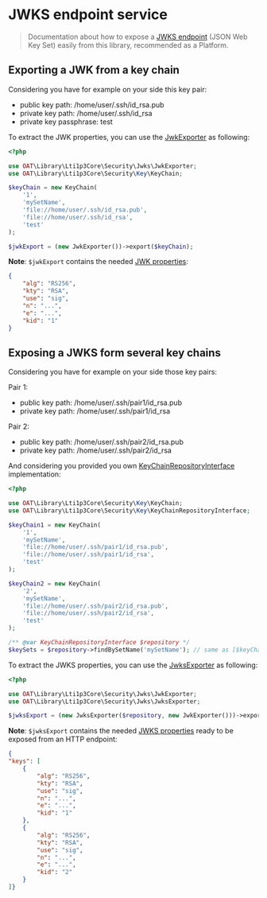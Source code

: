 # JWKS endpoint service

> Documentation about how to expose a [JWKS endpoint](https://auth0.com/docs/tokens/concepts/jwks) (JSON Web Key Set) easily from this library, recommended as a Platform.

## Exporting a JWK from a key chain

Considering you have for example on your side this key pair:
- public key path: /home/user/.ssh/id_rsa.pub
- private key path: /home/user/.ssh/id_rsa
- private key passphrase: test

To extract the JWK properties, you can use the [JwkExporter](../../src/Security/Jwks/JwkExporter.php) as following:

```php
<?php

use OAT\Library\Lti1p3Core\Security\Jwks\JwkExporter;
use OAT\Library\Lti1p3Core\Security\Key\KeyChain;

$keyChain = new KeyChain(
    '1',
    'mySetName',
    'file://home/user/.ssh/id_rsa.pub',
    'file://home/user/.ssh/id_rsa',
    'test'
);

$jwkExport = (new JwkExporter())->export($keyChain);
```

**Note**: `$jwkExport` contains the needed [JWK properties](https://auth0.com/docs/tokens/references/jwks-properties):

```json
{
    "alg": "RS256",
    "kty": "RSA",
    "use": "sig",
    "n": "...",
    "e": "...",
    "kid": "1"
}
```

## Exposing a JWKS form several key chains

Considering you have for example on your side those key pairs:

Pair 1:
- public key path: /home/user/.ssh/pair1/id_rsa.pub
- private key path: /home/user/.ssh/pair1/id_rsa

Pair 2:
- public key path: /home/user/.ssh/pair2/id_rsa.pub
- private key path: /home/user/.ssh/pair2/id_rsa

And considering you provided you own [KeyChainRepositoryInterface](../../src/Security/Key/KeyChainRepositoryInterface.php) implementation:

```php
<?php

use OAT\Library\Lti1p3Core\Security\Key\KeyChain;
use OAT\Library\Lti1p3Core\Security\Key\KeyChainRepositoryInterface;

$keyChain1 = new KeyChain(
    '1',
    'mySetName',
    'file://home/user/.ssh/pair1/id_rsa.pub',
    'file://home/user/.ssh/pair1/id_rsa',
    'test'
);

$keyChain2 = new KeyChain(
    '2',
    'mySetName',
    'file://home/user/.ssh/pair2/id_rsa.pub',
    'file://home/user/.ssh/pair2/id_rsa',
    'test'
);

/** @var KeyChainRepositoryInterface $repository */
$keySets = $repository->findBySetName('mySetName'); // same as [$keyChain1, $keyChain2]
```

To extract the JWKS properties, you can use the [JwksExporter](../../src/Security/Jwks/JwksExporter.php) as following:

```php
<?php

use OAT\Library\Lti1p3Core\Security\Jwks\JwkExporter;
use OAT\Library\Lti1p3Core\Security\Jwks\JwksExporter;

$jwksExport = (new JwksExporter($repository, new JwkExporter()))->export('mySetName');
```

**Note**: `$jwksExport` contains the needed [JWKS properties](https://auth0.com/docs/tokens/references/jwks-properties) ready to be exposed from an HTTP endpoint:

```json
{
"keys": [
    {
        "alg": "RS256",
        "kty": "RSA",
        "use": "sig",
        "n": "...",
        "e": "...",
        "kid": "1"
    },
    {
        "alg": "RS256",
        "kty": "RSA",
        "use": "sig",
        "n": "...",
        "e": "...",
        "kid": "2"
    }
]}
```